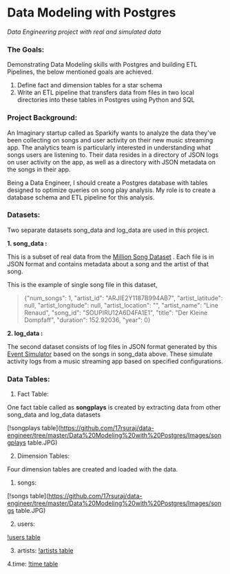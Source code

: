 # Data Modeling with Postgres

_Data Engineering project with real and simulated data_

### The Goals:

Demonstrating Data Modeling skills with Postgres and building ETL Pipelines, the below mentioned goals are achieved.

1. Define fact and dimension tables for a star schema
2. Write an ETL pipeline that transfers data from files in two local directories into these tables in Postgres using Python and SQL

### Project Background:

An Imaginary startup called as Sparkify wants to analyze the data they've been collecting on songs and user activity on their new music streaming app. 
The analytics team is particularly interested in understanding what songs users are listening to. 
Their data resides in a directory of JSON logs on user activity on the app, as well as a directory with JSON metadata on the songs in their app.

Being a Data Engineer, I should create a Postgres database with tables designed to optimize queries on song play analysis. 
My role is to create a database schema and ETL pipeline for this analysis.

### Datasets:

Two separate datasets song_data and log_data are used in this project.

**1. song_data :**

This is a subset of real data from the [Million Song Dataset](http://millionsongdataset.com/) . Each file is in JSON format and contains metadata about a song and the artist of that song.

This is the example of single song file in this dataset,

>{"num_songs": 1, "artist_id": "ARJIE2Y1187B994AB7", "artist_latitude": null, "artist_longitude": null, "artist_location": "", "artist_name": "Line Renaud", "song_id": "SOUPIRU12A6D4FA1E1", "title": "Der Kleine Dompfaff", "duration": 152.92036, "year": 0}

**2. log_data :**

The second dataset consists of log files in JSON format generated by this [Event Simulator](https://github.com/Interana/eventsim) based on the songs in song_data above. These simulate activity logs from a music streaming app based on specified configurations.

### Data Tables:

1. Fact Table:

One fact table called as **songplays** is created by extracting data from other song_data and log_data datasets

[!songplays table](https://github.com/17rsuraj/data-engineer/tree/master/Data%20Modeling%20with%20Postgres/Images/songplays table.JPG)

2. Dimension Tables:

Four dimension tables are created and loaded with the data.

1. songs: 

[!songs table](https://github.com/17rsuraj/data-engineer/tree/master/Data%20Modeling%20with%20Postgres/Images/songs table.JPG)

2. users:

[!users table](https://github.com/17rsuraj/data-engineer/tree/master/Data%20Modeling%20with%20Postgres/Images/users_table.JPG)

3. artists:
[!artists table](https://github.com/17rsuraj/data-engineer/tree/master/Data%20Modeling%20with%20Postgres/Images/artist_table.JPG)

4.time:
[!time table](https://github.com/17rsuraj/data-engineer/tree/master/Data%20Modeling%20with%20Postgres/Images/time_table.JPG)
